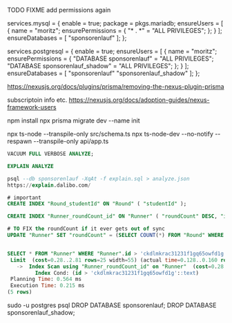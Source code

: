 
TODO FIXME add permissions again

services.mysql = {
  enable = true;
  package = pkgs.mariadb;
  ensureUsers = [
    {
      name = "moritz";
      ensurePermissions = {
        "* . *" = "ALL PRIVILEGES";
      };
    }
  ];
  ensureDatabases = [ "sponsorenlauf" ];
};

services.postgresql = {
  enable = true;
  ensureUsers = [
    {
      name = "moritz";
      ensurePermissions = {
        "DATABASE sponsorenlauf" = "ALL PRIVILEGES";
        "DATABASE sponsorenlauf_shadow" = "ALL PRIVILEGES";
      };
    }
  ];
  ensureDatabases = [ "sponsorenlauf" "sponsorenlauf_shadow" ];
};

https://nexusjs.org/docs/plugins/prisma/removing-the-nexus-plugin-prisma


subscriptoin info etc.
https://nexusjs.org/docs/adoption-guides/nexus-framework-users


npm install
npx prisma migrate dev --name init


npx ts-node --transpile-only src/schema.ts
npx ts-node-dev --no-notify --respawn --transpile-only api/app.ts


```sql
VACUUM FULL VERBOSE ANALYZE;

EXPLAIN ANALYZE 

psql --db sponsorenlauf -XqAt -f explain.sql > analyze.json
https://explain.dalibo.com/

# important
CREATE INDEX "Round_studentId" ON "Round" ( "studentId" );

CREATE INDEX "Runner_roundCount_id" ON "Runner" ( "roundCount" DESC, "id" ASC );

# TO FIX the roundCount if it ever gets out of sync
UPDATE "Runner" SET "roundCount" = (SELECT COUNT(*) FROM "Round" WHERE "studentId" = "Runner"."id") WHERE "roundCount" != (SELECT COUNT(*) FROM "Round" WHERE "studentId" = "Runner"."id");


SELECT * FROM "Runner" WHERE "Runner".id > 'ckdlmkrac31231f1gq65owfd1g' ORDER BY "Runner"."roundCount" DESC, "Runner".id ASC LIMIT 25;
 Limit  (cost=0.28..2.81 rows=25 width=55) (actual time=0.128..0.160 rows=25 loops=1)
   ->  Index Scan using "Runner_roundCount_id" on "Runner"  (cost=0.28..101.75 rows=999 width=55) (actual time=0.126..0.153 rows=25 loops=1)
         Index Cond: (id > 'ckdlmkrac31231f1gq65owfd1g'::text)
 Planning Time: 0.564 ms
 Execution Time: 0.215 ms
(5 rows)
```


sudo -u postgres psql
DROP DATABASE sponsorenlauf;
DROP DATABASE sponsorenlauf_shadow;